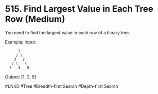 # 515. Find Largest Value in Each Tree Row (Medium)

You need to find the largest value in each row of a binary tree.

Example:
Input: 

          1
         / \
        3   2
       / \   \  
      5   3   9 

Output: [1, 3, 9]

#LNKD
#Tree #Breadth-first Search #Depth-first Search
